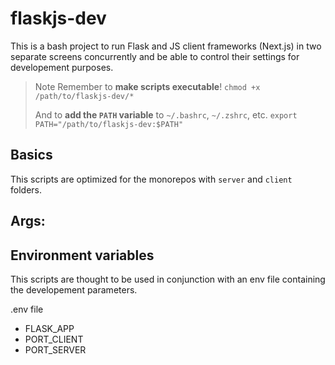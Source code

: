 # flaskjs-dev

This is a bash project to run Flask and JS client frameworks (Next.js) in two separate screens concurrently and be able to control their settings for developement purposes.

> Note
> Remember to **make scripts executable**!
> `chmod +x /path/to/flaskjs-dev/*`
>
> And to **add the `PATH` variable** to `~/.bashrc`, `~/.zshrc`, etc.
> `export PATH="/path/to/flaskjs-dev:$PATH"`

## Basics

This scripts are optimized for the monorepos with `server` and `client` folders.

Args:
- 

## Environment variables

This scripts are thought to be used in conjunction with an env file containing the developement parameters.

.env file
- FLASK_APP
- PORT_CLIENT
- PORT_SERVER